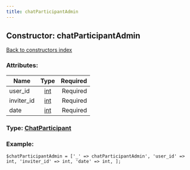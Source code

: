 ```yaml
---
title: chatParticipantAdmin
---
```

## Constructor: chatParticipantAdmin  
[Back to constructors index](index.md)



### Attributes:

| Name     |    Type       | Required |
|----------|:-------------:|---------:|
|user\_id|[int](../types/int.md) | Required|
|inviter\_id|[int](../types/int.md) | Required|
|date|[int](../types/int.md) | Required|



### Type: [ChatParticipant](../types/ChatParticipant.md)


### Example:

```
$chatParticipantAdmin = ['_' => chatParticipantAdmin', 'user_id' => int, 'inviter_id' => int, 'date' => int, ];
```